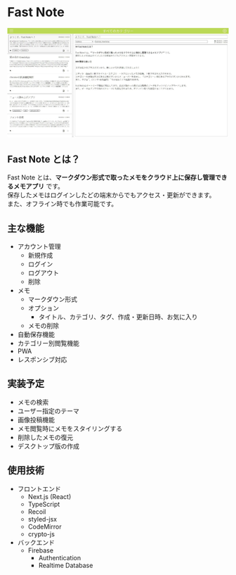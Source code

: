 # Fast Note

![FastNote](./img/FastNote.jpg)

## Fast Note とは？

Fast Note とは、**マークダウン形式で取ったメモをクラウド上に保存し管理できるメモアプリ** です。  
保存したメモはログインしたどの端末からでもアクセス・更新ができます。  
また、オフライン時でも作業可能です。

## 主な機能

- アカウント管理
  - 新規作成
  - ログイン
  - ログアウト
  - 削除
- メモ
  - マークダウン形式
  - オプション
    - タイトル、カテゴリ、タグ、作成・更新日時、お気に入り
  - メモの削除
- 自動保存機能
- カテゴリー別閲覧機能
- PWA
- レスポンシブ対応

## 実装予定

- メモの検索
- ユーザー指定のテーマ
- 画像投稿機能
- メモ閲覧時にメモをスタイリングする
- 削除したメモの復元
- デスクトップ版の作成

## 使用技術

- フロントエンド
  - Next.js (React)
  - TypeScript
  - Recoil
  - styled-jsx
  - CodeMirror
  - crypto-js
- バックエンド
  - Firebase
    - Authentication
    - Realtime Database

